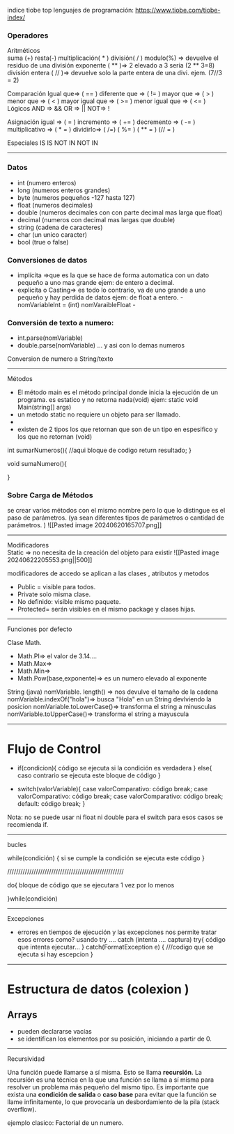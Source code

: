 indice tiobe top lenguajes de programación:
https://www.tiobe.com/tiobe-index/



### Operadores 

Aritméticos  
	suma (+)
	resta(-)
	multiplicación( * )
	división( / )
	modulo(%) => devuelve el residuo de una división 
	exponente ( ** )=> 2 elevado a 3 seria (2 ** 3=8)
	división entera ( // )=> devuelve solo la parte entera de una divi. ejem. (7//3 = 2)

Comparación 
	Igual que=> ( == )
	diferente que =>  (  != )
	mayor que => (  > )
	menor que => ( < )
	mayor igual que => ( >= )
	menor igual que =>  ( <=  )
Lógicos 
	AND => &&
	OR => || 
	NOT=> !

Asignación
	igual =>  ( = )
	incremento =>  ( += )
	decremento => ( -= )
	multiplicativo => ( * = )
	dividirlo=> ( /=)
	(  %= )
	( ** = )
	(// = )

Especiales 
	IS 
	IS NOT 
	IN
	NOT IN 

---
### Datos 

- int (numero enteros)
- long (numeros enteros grandes)
- byte (numeros pequeños -127 hasta 127)
- float (numeros decimales)
- double (numeros decimales con con parte decimal mas larga que float)
- decimal (numeros con decimal mas largas que double)
- string (cadena de caracteres)
- char (un unico caracter)
- bool (true o false)

### Conversiones de datos 
- implícita =>que es la que se hace de forma automatica con un dato pequeño a uno mas grande ejem: de entero a decimal. 
- explicita o Casting=> es todo lo contrario, va de uno grande a uno pequeño y hay perdida de datos  ejem: de float a entero. 
		- nomVariableInt = (int) nomVaraibleFloat
		- 

### Conversión de texto a numero:
- int.parse(nomVariable)
- double.parse(nomVariable) ... y asi con lo demas numeros 

Conversion de numero a String/texto

---
Métodos 
- El método main es el método principal donde inicia la ejecución de un programa. es estatico y no retorna nada(void) ejem: static void Main(string[] args)
- un metodo static no requiere un objeto para ser llamado.
- 
- existen de 2 tipos los que retornan que son de un tipo en espesifico y los que no retornan (void)

int sumarNumeros(){
//aqui bloque de codigo 
return resultado;
}

void sumaNumero(){

}


### Sobre Carga de Métodos 
se crear varios métodos con el mismo nombre pero lo que lo distingue es el paso de parámetros. (ya sean diferentes tipos de parámetros o cantidad de parámetros. )
![[Pasted image 20240620165707.png]]

---
Modificadores  
Static => no necesita de la creación del objeto para existir 
![[Pasted image 20240622205553.png||500]]

modificadores de accedo 
se aplican a las clases , atributos y metodos 
- Public = visible para todos.
- Private solo misma clase.
- No definido: visible mismo paquete.
- Protected= serán visibles en el mismo package y clases hijas.



---
Funciones por defecto 

Clase Math.
- Math.PI=> el valor de 3.14....
- Math.Max=> 
- Math.Min=>
- Math.Pow(base,exponente)=> es un numero elevado al exponente

String (java)
nomVariable. length() => nos devulve el tamaño de la cadena 
nomVariable.indexOf("hola")=> busca "Hola" en un String devlviendo la posicion 
nomVariable.toLowerCase()=> transforma el string a minusculas
nomVariable.toUpperCase()=> transforma el string a mayuscula 

---
# Flujo  de Control 

- if(condicion){  código se ejecuta si la condición es verdadera  }
		else{ caso contrario se ejecuta este bloque de código  }


- switch(valorVariable){
	case valorComparativo:   código      break;
	case valorComparativo:   código      break;
	case valorComparativo:   código      break;
	default:    código                              break;
}

Nota: no se puede usar ni float ni double para el switch para esos casos se recomienda if. 

---
bucles 

while(condición) {  si se cumple la condición se ejecuta este código  }

/////////////////////////////////////////////////////

do{
bloque de código que se ejecutara 1 vez por lo menos

}while(condición)

-----
Excepciones 
-  errores en tiempos de ejecución y las excepciones nos permite tratar esos errores 
como?
usando try .... catch (intenta .... captura)
	try{  código que intenta  ejecutar...
		  } catch(FormatException e) {   ///codigo que se ejecuta si hay escepcion  }

---
# Estructura de datos (colexion )

## Arrays

- pueden declararse vacías 
- se identifican los elementos por su posición, iniciando a partir de 0. 



----
Recursividad

Una función puede llamarse a sí misma. Esto se llama **recursión**. La recursión es una técnica en la que una función se llama a sí misma para resolver un problema más pequeño del mismo tipo. Es importante que exista una **condición de salida** o **caso base** para evitar que la función se llame infinitamente, lo que provocaría un desbordamiento de la pila (stack overflow).

ejemplo clasico: Factorial de un numero. 
